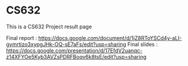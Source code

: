 # CS632
This is a CS632 Project result page 

Final report : https://docs.google.com/document/d/1jZ8RToYSCd4y-aLI-gymrtizo3xypgJHk-OQ-sE7aFs/edit?usp=sharing
Final slides : https://docs.google.com/presentation/d/17EfdV2uanqc-z14XFYOe5Kyb3AVZsPDRFBoqv6k8tsE/edit?usp=sharing

